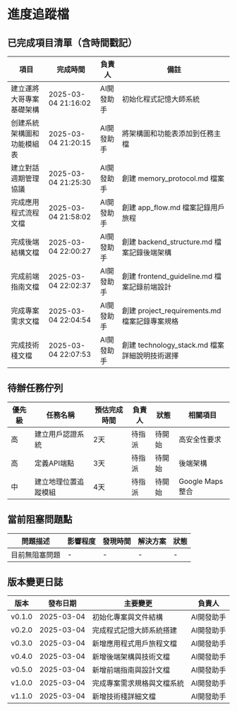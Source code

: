 # 進度追蹤檔

## 已完成項目清單（含時間戳記）

| 項目 | 完成時間 | 負責人 | 備註 |
|------|----------|----------|--------|
| 建立運將大哥專案基礎架構 | 2025-03-04 21:16:02 | AI開發助手 | 初始化程式記憶大師系統 |
| 创建系統架構圖和功能模組表 | 2025-03-04 21:20:15 | AI開發助手 | 將架構圖和功能表添加到任務主檔 |
| 建立對話週期管理協議 | 2025-03-04 21:25:30 | AI開發助手 | 創建 memory_protocol.md 檔案 |
| 完成應用程式流程文檔 | 2025-03-04 21:58:02 | AI開發助手 | 創建 app_flow.md 檔案記錄用戶旅程 |
| 完成後端結構文檔 | 2025-03-04 22:00:27 | AI開發助手 | 創建 backend_structure.md 檔案記錄後端架構 |
| 完成前端指南文檔 | 2025-03-04 22:02:37 | AI開發助手 | 創建 frontend_guideline.md 檔案記錄前端設計 |
| 完成專案需求文檔 | 2025-03-04 22:04:54 | AI開發助手 | 創建 project_requirements.md 檔案記錄專案規格 |
| 完成技術棧文檔 | 2025-03-04 22:07:53 | AI開發助手 | 創建 technology_stack.md 檔案詳細說明技術選擇 |

## 待辦任務佇列

| 優先級 | 任務名稱 | 預估完成時間 | 負責人 | 狀態 | 相關項目 |
|---------|------------|-----------------|----------|--------|------------|
| 高 | 建立用戶認證系統 | 2天 | 待指派 | 待開始 | 高安全性要求 |
| 高 | 定義API端點 | 3天 | 待指派 | 待開始 | 後端架構 |
| 中 | 建立地理位置追蹤模組 | 4天 | 待指派 | 待開始 | Google Maps整合 |

## 當前阻塞問題點

| 問題描述 | 影響程度 | 發現時間 | 解決方案 | 狀態 |
|------------|------------|------------|--------------|--------|
| 目前無阻塞問題 | - | - | - | - |

## 版本變更日誌

| 版本 | 發布日期 | 主要變更 | 負責人 |
|--------|------------|------------|----------|
| v0.1.0 | 2025-03-04 | 初始化專案與文件結構 | AI開發助手 |
| v0.2.0 | 2025-03-04 | 完成程式記憶大師系統搭建 | AI開發助手 |
| v0.3.0 | 2025-03-04 | 新增應用程式用戶旅程文檔 | AI開發助手 |
| v0.4.0 | 2025-03-04 | 新增後端架構與技術文檔 | AI開發助手 |
| v0.5.0 | 2025-03-04 | 新增前端指南與設計文檔 | AI開發助手 |
| v1.0.0 | 2025-03-04 | 完成專案需求規格與文檔系統 | AI開發助手 |
| v1.1.0 | 2025-03-04 | 新增技術棧詳細文檔 | AI開發助手 |
